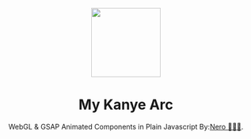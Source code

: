 <p align="center">
    <a href="https://github.com/reallifenero/ye">
        <img src="https://i.pinimg.com/564x/2f/6f/db/2f6fdba88a52e29f04bb69ccffafbc0c.jpg" height="140">
    </a>
</p>
<h1 align="center">My Kanye Arc</h1>
<p align="center">WebGL & GSAP Animated Components in Plain Javascript By:<a href="https://reallifenero.com/">Nero 🦅🇺🇸</a>.</p>
